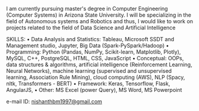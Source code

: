 I am currently pursuing master's degree in Computer Engineering (Computer Systems) in Arizona State University. I will be specializing in the field of Autonomous systems and Robotics and thus, I would like to work on projects related to the field of Data Science and Artificial Intelligence

SKILLS:
• Data Analysis and Statistics: Tableau, Microsoft SSDT and Management studio, Jupyter, Big Data
(Spark-PySpark/Hadoop)
• Programming: Python (Pandas, NumPy, Scikit-learn, Matplotlib, Plotly), MySQL, C++, PostgreSQL,
HTML, CSS, JavaScript
• Conceptual: OOPs, data structures & algorithms, artificial intelligence (Reinforcement Learning, Neural
Networks), machine learning (supervised and unsupervised learning, Association Rule Mining), cloud
computing (AWS), NLP (Spacy, nltk, Transformers - BERT)
• Framework: Keras, Tensorflow, Flask, AngularJS,
• Other: MS Excel (power Query), MS Word, MS Powerpoint

e-mail ID: nishanthbm1997@gmail.com 
